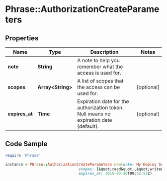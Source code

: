 # Phrase::AuthorizationCreateParameters

## Properties

Name | Type | Description | Notes
------------ | ------------- | ------------- | -------------
**note** | **String** | A note to help you remember what the access is used for. | 
**scopes** | **Array&lt;String&gt;** | A list of scopes that the access can be used for. | [optional] 
**expires_at** | **Time** | Expiration date for the authorization token. Null means no expiration date (default). | [optional] 

## Code Sample

```ruby
require 'Phrase'

instance = Phrase::AuthorizationCreateParameters.new(note: My Deploy Script,
                                 scopes: [&quot;read&quot;,&quot;write&quot;],
                                 expires_at: 2015-03-30T09:52:53Z)
```


